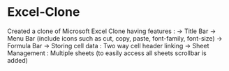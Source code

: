 # Excel-Clone
Created a clone of Microsoft Excel Clone having features : 
-> Title Bar
-> Menu Bar (include icons such as cut, copy, paste, font-family, font-size)
-> Formula Bar
-> Storing cell data : Two way  cell header linking
-> Sheet Management : Multiple sheets (to easily access all sheets scrollbar is added)
